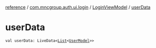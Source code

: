 [reference](../../index.md) / [com.mncgroup.auth.ui.login](../index.md) / [LoginViewModel](index.md) / [userData](./user-data.md)

# userData

`val userData: LiveData<`[`List`](https://kotlinlang.org/api/latest/jvm/stdlib/kotlin.collections/-list/index.html)`<`[`UserModel`](../../com.mncgroup.common.model/-user-model/index.md)`>>`